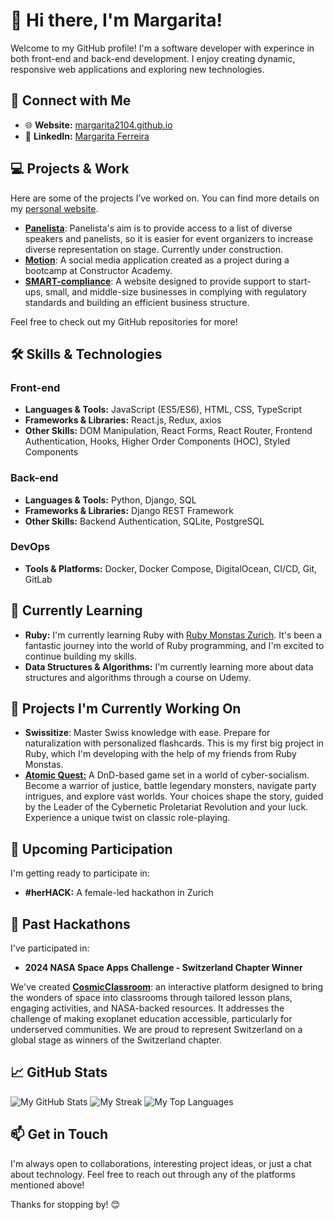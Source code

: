 # 👋 Hi there, I'm Margarita!

Welcome to my GitHub profile! I'm a software developer with experince in both front-end and back-end development. I enjoy creating dynamic, responsive web applications and exploring new technologies. 

## 🔗 Connect with Me

- 🌐 **Website:** [margarita2104.github.io](https://margarita2104.github.io/margarita2104/)
- 💼 **LinkedIn:** [Margarita Ferreira](https://www.linkedin.com/in/margarita-ferreira/)

## 💻 Projects & Work

Here are some of the projects I’ve worked on. You can find more details on my [personal website](https://margarita2104.github.io/margarita2104/).

- **[Panelista](https://panelista.ch)**: Panelista's aim is to provide access to a list of diverse speakers and panelists, so it is easier for event organizers to increase diverse representation on stage. Currently under construction. 
- **[Motion](https://margarita2104.github.io/motion-frontend/)**: A social media application created as a project during a bootcamp at Constructor Academy.
- **[SMART-compliance](https://smart-compliance.ch)**: A website designed to provide support to start-ups, small, and middle-size businesses in complying with regulatory standards and building an efficient business structure.

Feel free to check out my GitHub repositories for more!

## 🛠️ Skills & Technologies

### Front-end
- **Languages & Tools:** JavaScript (ES5/ES6), HTML, CSS, TypeScript
- **Frameworks & Libraries:** React.js, Redux, axios
- **Other Skills:** DOM Manipulation, React Forms, React Router, Frontend Authentication, Hooks, Higher Order Components (HOC), Styled Components

### Back-end
- **Languages & Tools:** Python, Django, SQL
- **Frameworks & Libraries:** Django REST Framework
- **Other Skills:** Backend Authentication, SQLite, PostgreSQL

### DevOps
- **Tools & Platforms:** Docker, Docker Compose, DigitalOcean, CI/CD, Git, GitLab

## 🚀 Currently Learning

- **Ruby:** I'm currently learning Ruby with [Ruby Monstas Zurich](https://www.rubymonstas.ch/). It's been a fantastic journey into the world of Ruby programming, and I'm excited to continue building my skills.
- **Data Structures & Algorithms:** I'm currently learning more about data structures and algorithms through a course on Udemy.

## 🔨 Projects I'm Currently Working On

- **Swissitize**: Master Swiss knowledge with ease. Prepare for naturalization with personalized flashcards. This is my first big project in Ruby, which I'm developing with the help of my friends from Ruby Monstas.
- **[Atomic Quest:](https://margarita2104.github.io/atomic-quest/)** A DnD-based game set in a world of cyber-socialism. Become a warrior of justice, battle legendary monsters, navigate party intrigues, and explore vast worlds. Your choices shape the story, guided by the Leader of the Cybernetic Proletariat Revolution and your luck. Experience a unique twist on classic role-playing.

## 🌟 Upcoming Participation

I'm getting ready to participate in:
- **#herHACK:** A female-led hackathon in Zurich

## 🌟 Past Hackathons

I've participated in:
- **2024 NASA Space Apps Challenge - Switzerland Chapter Winner**

We've created **[CosmicClassroom](https://github.com/geirnaert-alan/cosmic-classroom)**: an interactive platform designed to bring the wonders of space into classrooms   through tailored lesson plans, engaging activities, and NASA-backed resources. It addresses the challenge of making exoplanet education accessible, particularly for underserved communities. We are proud to represent Switzerland on a global stage as winners of the Switzerland chapter.

## 📈 GitHub Stats

![My GitHub Stats](https://github-readme-stats.vercel.app/api?username=margarita2104&theme=buefy&show_icons=true&hide_border=true&count_private=true)
![My Streak](https://github-readme-streak-stats.herokuapp.com/?user=margarita2104&theme=buefy&hide_border=true)
![My Top Languages](https://github-readme-stats.vercel.app/api/top-langs/?username=margarita2104&theme=buefy&show_icons=true&hide_border=true&layout=compact)

## 📫 Get in Touch

I'm always open to collaborations, interesting project ideas, or just a chat about technology. Feel free to reach out through any of the platforms mentioned above!

Thanks for stopping by! 😊
